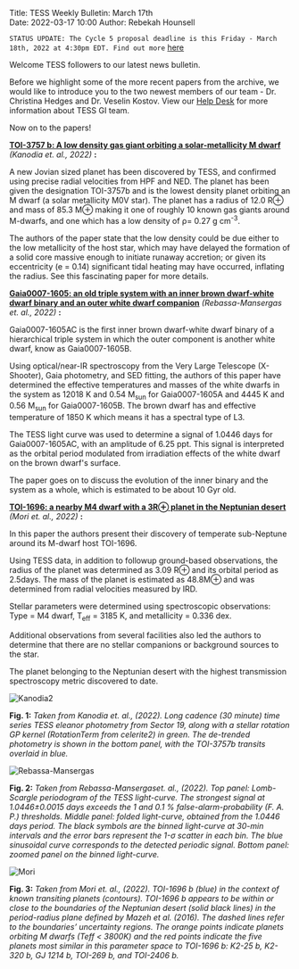 Title: TESS Weekly Bulletin: March 17th  
Date: 2022-03-17 10:00
Author: Rebekah Hounsell

`STATUS UPDATE: The Cycle 5 proposal deadline is this Friday - March 18th, 2022 at 4:30pm EDT. Find out more` [here](https://heasarc.gsfc.nasa.gov/docs/tess/proposing-investigations.html)

Welcome TESS followers to our latest news bulletin. 

Before we highlight some of the more recent papers from the archive, we would like to introduce you to the two newest members of our team - Dr. Christina Hedges and Dr. Veselin Kostov. View our [Help Desk](https://heasarc.gsfc.nasa.gov/docs/tess/helpdesk.html) for more information about TESS GI team.

Now on to the papers!

**[TOI-3757 b: A low density gas giant orbiting a solar-metallicity M dwarf](https://arxiv.org/abs/2203.07178)** *(Kanodia et. al., 2022)* **:**

A new Jovian sized planet has been discovered by TESS, and confirmed using precise radial velocities from HPF and NED. The planet has been given the designation TOI-3757b and is the lowest density planet orbiting an M dwarf (a solar metallicity M0V star). The planet has a radius of 12.0 R⊕ and mass of 85.3 M⊕ making it one of roughly 10 known gas giants around M-dwarfs, and one which has a low density of ρ= 0.27 g cm<sup>-3</sup>. 

The authors of the paper state that the low density could be due either to the low metallicity of the host star, which may have delayed the formation of a solid core massive enough to initiate runaway accretion; or given its eccentricity (e = 0.14) significant tidal heating may have occurred, inflating the radius. See this fascinating paper for more details. 

**[Gaia0007-1605: an old triple system with an inner brown dwarf-white dwarf binary and an outer white dwarf companion](https://arxiv.org/abs/2203.05901)** *(Rebassa-Mansergas et. al.,  2022)* **:**

Gaia0007-1605AC is the first inner brown dwarf-white dwarf binary of a hierarchical triple system in which the outer component is another white dwarf, know as Gaia0007-1605B.

Using optical/near-IR spectroscopy from the Very Large Telescope (X-Shooter), Gaia photometry, and SED fitting, the authors of this paper have determined the effective temperatures and masses of the white dwarfs in the system as 12018 K and 0.54 M<sub>sun</sub> for Gaia0007-1605A and 4445 K and 0.56 M<sub>sun</sub> for Gaia0007-1605B. The brown dwarf has and effective temperature of 1850 K which means it has a spectral type of L3. 

The TESS light curve was used to determine a signal of 1.0446 days for Gaia0007-1605AC, with an amplitude of 6.25 ppt. This signal is interpreted as the orbital period modulated from irradiation effects of the white dwarf on the brown dwarf's surface. 

The paper goes on to discuss the evolution of the inner binary and the system as a whole, which is estimated to be about 10 Gyr old.


**[TOI-1696: a nearby M4 dwarf with a 3R⊕ planet in the Neptunian desert](https://arxiv.org/abs/2203.02694)** *(Mori et. al.,  2022)* **:**

In this paper the authors present their discovery of temperate sub-Neptune around its M-dwarf host TOI-1696. 

Using TESS data, in addition to followup ground-based observations, the radius of the planet was determined as 3.09 R⊕ and its orbital period as 2.5days. The mass of the planet is estimated as 48.8M⊕ and was determined from radial velocities measured by IRD.

Stellar parameters were determined using spectroscopic observations: Type = M4 dwarf, T<sub>eff</sub> = 3185 K, and  metallicity = 0.336 dex.

Additional observations from several facilities also led the authors to determine that there are no stellar companions or background sources to the star. 

The planet belonging to the Neptunian desert with the highest transmission spectroscopy metric discovered to date.

 
![Kanodia2](images/Kanodia2.png)

**Fig. 1:** *Taken from Kanodia et. al., (2022). Long cadence (30 minute) time series TESS eleanor photometry from Sector 19, along with a stellar rotation GP kernel (RotationTerm from celerite2) in green. The de-trended photometry is shown in the bottom panel, with the TOI-3757b transits overlaid in blue.*

![Rebassa-Mansergas](images/Rebassa-Mansergas.png)

**Fig. 2:** *Taken from Rebassa-Mansergaset. al., (2022). Top panel: Lomb-Scargle periodogram of the TESS light-curve. The strongest signal at 1.0446±0.0015 days exceeds the 1 and 0.1 % false-alarm-probability (F. A. P.) thresholds. Middle panel: folded light-curve, obtained from the 1.0446 days period. The black symbols are the binned light-curve at 30-min intervals and the error bars represent the 1-σ scatter in each bin. The blue sinusoidal curve corresponds to the detected periodic signal. Bottom panel: zoomed panel on the binned light-curve.*

![Mori](images/Mori.png)

**Fig. 3:** *Taken from Mori  et. al., (2022). TOI-1696 b (blue) in the context of known transiting planets (contours). TOI-1696 b appears to be within or close to the boundaries of the Neptunian desert (solid black lines) in the period-radius plane defined by Mazeh et al. (2016). The dashed lines refer to the boundaries’ uncertainty regions. The orange points indicate planets orbiting M dwarfs (Teff < 3800K) and the red points indicate the five planets most similar in this parameter space to TOI-1696 b: K2-25 b, K2-320 b, GJ 1214 b, TOI-269 b, and TOI-2406 b.*

